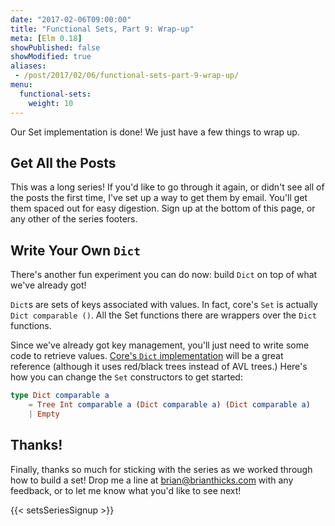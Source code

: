 ```yaml
---
date: "2017-02-06T09:00:00"
title: "Functional Sets, Part 9: Wrap-up"
meta: [Elm 0.18]
showPublished: false
showModified: true
aliases:
 - /post/2017/02/06/functional-sets-part-9-wrap-up/
menu:
  functional-sets:
    weight: 10
---
```


Our Set implementation is done!
We just have a few things to wrap up.

<!--more-->

## Get All the Posts

This was a long series!
If you'd like to go through it again, or didn't see all of the posts the first time, I've set up a way to get them by email.
You'll get them spaced out for easy digestion.
Sign up at the bottom of this page, or any other of the series footers.

## Write Your Own `Dict`

There's another fun experiment you can do now: build `Dict` on top of what we've already got!

`Dict`s are sets of keys associated with values.
In fact, core's `Set` is actually `Dict comparable ()`.
All the Set functions there are wrappers over the `Dict` functions.

Since we've already got key management, you'll just need to write some code to retrieve values.
[Core's `Dict` implementation](https://github.com/elm-lang/core/blob/master/src/Dict.elm) will be a great reference (although it uses red/black trees instead of AVL trees.)
Here's how you can change the `Set` constructors to get started:

```elm
type Dict comparable a
    = Tree Int comparable a (Dict comparable a) (Dict comparable a)
    | Empty
```

## Thanks!

Finally, thanks so much for sticking with the series as we worked through how to build a set!
Drop me a line at [brian@brianthicks.com](mailto:brian@brianthicks.com) with any feedback, or to let me know what you'd like to see next!

{{< setsSeriesSignup >}}
